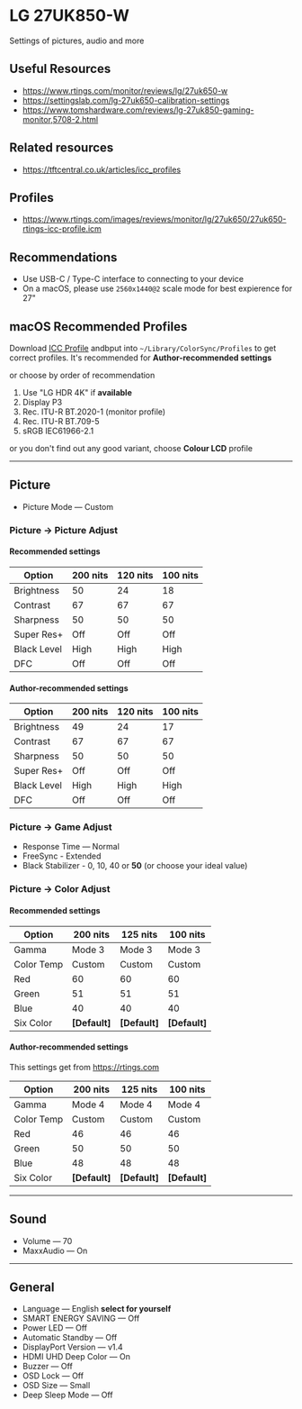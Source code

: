 # LG 27UK850-W

Settings of pictures, audio and more

## Useful Resources

- <https://www.rtings.com/monitor/reviews/lg/27uk650-w>
- <https://settingslab.com/lg-27uk650-calibration-settings>
- <https://www.tomshardware.com/reviews/lg-27uk850-gaming-monitor,5708-2.html>

## Related resources

- <https://tftcentral.co.uk/articles/icc_profiles>

## Profiles

- <https://www.rtings.com/images/reviews/monitor/lg/27uk650/27uk650-rtings-icc-profile.icm>

## Recommendations

- Use USB-C / Type-C interface to connecting to your device
- On a macOS, please use `2560x1440@2` scale mode for best expierence for 27"

## macOS Recommended Profiles

Download [ICC Profile](#profiles) andbput into `~/Library/ColorSync/Profiles`
to get correct profiles. It's recommended for **Author-recommended settings**

or choose by order of recommendation

1. Use "LG HDR 4K" if **available**
2. Display P3
3. Rec. ITU-R BT.2020-1 (monitor profile)
4. Rec. ITU-R BT.709-5
5. sRGB IEC61966-2.1

or you don't find out any good variant, choose **Colour LCD** profile

---

## Picture

- Picture Mode — Custom

### Picture → Picture Adjust

#### Recommended settings

| Option      | 200 nits | 120 nits | 100 nits |
| ----------- | -------- | -------- | -------- |
| Brightness  | 50       | 24       | 18       |
| Contrast    | 67       | 67       | 67       |
| Sharpness   | 50       | 50       | 50       |
| Super Res+  | Off      | Off      | Off      |
| Black Level | High     | High     | High     |
| DFC         | Off      | Off      | Off      |

#### Author-recommended settings

| Option      | 200 nits | 120 nits | 100 nits |
| ----------- | -------- | -------- | -------- |
| Brightness  | 49       | 24       | 17       |
| Contrast    | 67       | 67       | 67       |
| Sharpness   | 50       | 50       | 50       |
| Super Res+  | Off      | Off      | Off      |
| Black Level | High     | High     | High     |
| DFC         | Off      | Off      | Off      |

### Picture → Game Adjust

- Response Time — Normal
- FreeSync - Extended
- Black Stabilizer - 0, 10, 40 or **50** (or choose your ideal value)

### Picture → Color Adjust

#### Recommended settings

| Option     | 200 nits      | 125 nits      | 100 nits      |
| ---------- | ------------- | ------------- | ------------- |
| Gamma      | Mode 3        | Mode 3        | Mode 3        |
| Color Temp | Custom        | Custom        | Custom        |
| Red        | 60            | 60            | 60            |
| Green      | 51            | 51            | 51            |
| Blue       | 40            | 40            | 40            |
| Six Color  | **[Default]** | **[Default]** | **[Default]** |

#### Author-recommended settings

This settings get from <https://rtings.com>

| Option     | 200 nits      | 125 nits      | 100 nits      |
| ---------- | ------------- | ------------- | ------------- |
| Gamma      | Mode 4        | Mode 4        | Mode 4        |
| Color Temp | Custom        | Custom        | Custom        |
| Red        | 46            | 46            | 46            |
| Green      | 50            | 50            | 50            |
| Blue       | 48            | 48            | 48            |
| Six Color  | **[Default]** | **[Default]** | **[Default]** |

---

## Sound

- Volume — 70
- MaxxAudio — On

---

## General

- Language — English **select for yourself**
- SMART ENERGY SAVING — Off
- Power LED — Off
- Automatic Standby — Off
- DisplayPort Version — v1.4
- HDMI UHD Deep Color — On
- Buzzer — Off
- OSD Lock — Off
- OSD Size — Small
- Deep Sleep Mode — Off
